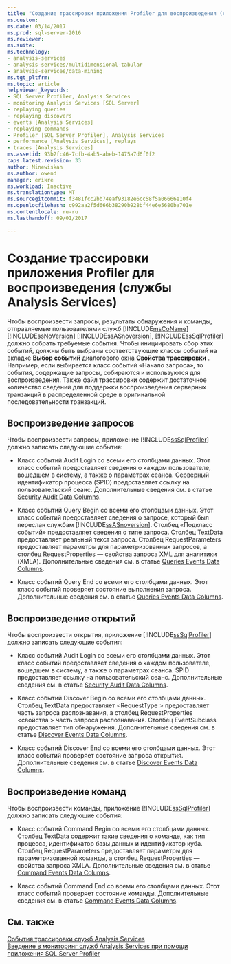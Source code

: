 ```yaml
---
title: "Создание трассировки приложения Profiler для воспроизведения (службы Analysis Services) | Документы Microsoft"
ms.custom: 
ms.date: 03/14/2017
ms.prod: sql-server-2016
ms.reviewer: 
ms.suite: 
ms.technology:
- analysis-services
- analysis-services/multidimensional-tabular
- analysis-services/data-mining
ms.tgt_pltfrm: 
ms.topic: article
helpviewer_keywords:
- SQL Server Profiler, Analysis Services
- monitoring Analysis Services [SQL Server]
- replaying queries
- replaying discovers
- events [Analysis Services]
- replaying commands
- Profiler [SQL Server Profiler], Analysis Services
- performance [Analysis Services], replays
- traces [Analysis Services]
ms.assetid: 93b2fc46-7cfb-4ab5-abeb-1475a7d6f0f2
caps.latest.revision: 33
author: Minewiskan
ms.author: owend
manager: erikre
ms.workload: Inactive
ms.translationtype: MT
ms.sourcegitcommit: f3481fcc2bb74eaf93182e6cc58f5a06666e10f4
ms.openlocfilehash: c992aa2f5d666b38290b928bf44e6e5680ba701e
ms.contentlocale: ru-ru
ms.lasthandoff: 09/01/2017

---
```

# <a name="create-profiler-traces-for-replay-analysis-services"></a>Создание трассировки приложения Profiler для воспроизведения (службы Analysis Services)
  Чтобы воспроизвести запросы, результаты обнаружения и команды, отправляемые пользователями служб [!INCLUDE[msCoName](../../includes/msconame-md.md)] [!INCLUDE[ssNoVersion](../../includes/ssnoversion-md.md)] [!INCLUDE[ssASnoversion](../../includes/ssasnoversion-md.md)], [!INCLUDE[ssSqlProfiler](../../includes/sssqlprofiler-md.md)] должно собрать требуемые события. Чтобы инициировать сбор этих событий, должны быть выбраны соответствующие классы событий на вкладке **Выбор событий** диалогового окна **Свойства трассировки** . Например, если выбирается класс событий «Начало запроса», то события, содержащие запросы, собираются и используются для воспроизведения. Также файл трассировки содержит достаточное количество сведений для поддержки воспроизведения серверных транзакций в распределенной среде в оригинальной последовательности транзакций.  
  
## <a name="replay-for-queries"></a>Воспроизведение запросов  
 Чтобы воспроизвести запросы, приложение [!INCLUDE[ssSqlProfiler](../../includes/sssqlprofiler-md.md)] должно записать следующие события:  
  
-   Класс событий Audit Login со всеми его столбцами данных. Этот класс событий предоставляет сведения о каждом пользователе, вошедшем в систему, а также о параметрах сеанса. Серверный идентификатор процесса (SPID) предоставляет ссылку на пользовательский сеанс. Дополнительные сведения см. в статье [Security Audit Data Columns](../../analysis-services/trace-events/security-audit-data-columns.md).  
  
-   Класс событий Query Begin со всеми его столбцами данных. Этот класс событий предоставляет сведения о запросе, который был переслан службам [!INCLUDE[ssASnoversion](../../includes/ssasnoversion-md.md)]. Столбец «Подкласс событий» предоставляет сведения о типе запроса. Столбец TextData предоставляет реальный текст запроса. Столбец RequestParameters предоставляет параметры для параметризованных запросов, а столбец RequestProperties — свойства запроса XML для аналитики (XMLA). Дополнительные сведения см. в статье [Queries Events Data Columns](../../analysis-services/trace-events/queries-events-data-columns.md).  
  
-   Класс событий Query End со всеми его столбцами данных. Этот класс событий проверяет состояние выполнения запроса. Дополнительные сведения см. в статье [Queries Events Data Columns](../../analysis-services/trace-events/queries-events-data-columns.md).  
  
## <a name="replay-for-discovers"></a>Воспроизведение открытий  
 Чтобы воспроизвести открытия, приложение [!INCLUDE[ssSqlProfiler](../../includes/sssqlprofiler-md.md)] должно записать следующие события:  
  
-   Класс событий Audit Login со всеми его столбцами данных. Этот класс событий предоставляет сведения о каждом пользователе, вошедшем в систему, а также о параметрах сеанса. SPID предоставляет ссылку на пользовательский сеанс. Дополнительные сведения см. в статье [Security Audit Data Columns](../../analysis-services/trace-events/security-audit-data-columns.md).  
  
-   Класс событий Discover Begin со всеми его столбцами данных. Столбец TextData предоставляет \<RequestType > предоставляет часть запроса распознавания, а столбец RequestProperties \<свойства > часть запроса распознавания. Столбец EventSubclass предоставляет тип обнаружения. Дополнительные сведения см. в статье [Discover Events Data Columns](../../analysis-services/trace-events/discover-events-data-columns.md).  
  
-   Класс событий Discover End со всеми его столбцами данных. Этот класс событий проверяет состояние запроса открытия. Дополнительные сведения см. в статье [Discover Events Data Columns](../../analysis-services/trace-events/discover-events-data-columns.md).  
  
## <a name="replay-for-commands"></a>Воспроизведение команд  
 Чтобы воспроизвести команды, приложение [!INCLUDE[ssSqlProfiler](../../includes/sssqlprofiler-md.md)] должно записать следующие события:  
  
-   Класс событий Command Begin со всеми его столбцами данных. Столбец TextData содержит такие сведения о команде, как тип процесса, идентификатор базы данных и идентификатор куба. Столбец RequestParameters предоставляет параметры для параметризованной команды, а столбец RequestProperties — свойства запроса XMLA. Дополнительные сведения см. в статье [Command Events Data Columns](../../analysis-services/trace-events/command-events-data-columns.md).  
  
-   Класс событий Command End со всеми его столбцами данных. Этот класс событий проверяет состояние команды. Дополнительные сведения см. в статье [Command Events Data Columns](../../analysis-services/trace-events/command-events-data-columns.md).  
  
## <a name="see-also"></a>См. также  
 [События трассировки служб Analysis Services](../../analysis-services/trace-events/analysis-services-trace-events.md)   
 [Введение в мониторинг служб Analysis Services при помощи приложения SQL Server Profiler](../../analysis-services/instances/introduction-to-monitoring-analysis-services-with-sql-server-profiler.md)  
  
  

